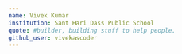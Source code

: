 ```yaml
---
name: Vivek Kumar
institution: Sant Hari Dass Public School 
quote: #builder, building stuff to help people.
github_user: vivekascoder
---
```

